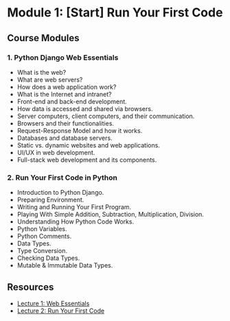 # Module 1: [Start] Run Your First Code

## Course Modules

### 1. **Python Django Web Essentials**

-   What is the web?
-   What are web servers?
-   How does a web application work?
-   What is the Internet and intranet?
-   Front-end and back-end development.
-   How data is accessed and shared via browsers.
-   Server computers, client computers, and their communication.
-   Browsers and their functionalities.
-   Request-Response Model and how it works.
-   Databases and database servers.
-   Static vs. dynamic websites and web applications.
-   UI/UX in web development.
-   Full-stack web development and its components.

### 2. **Run Your First Code in Python**

-   Introduction to Python Django.
-   Preparing Environment.
-   Writing and Running Your First Program.
-   Playing With Simple Addition, Subtraction, Multiplication, Division.
-   Understanding How Python Code Works.
-   Python Variables.
-   Python Comments.
-   Data Types.
-   Type Conversion.
-   Checking Data Types.
-   Mutable & Immutable Data Types.

## Resources

-   [Lecture 1: Web Essentials](./lectures/1.%20web%20essentials.pdf)
-   [Lecture 2: Run Your First Code](./lectures/2.%20run%20your%20first%20code.pdf)
